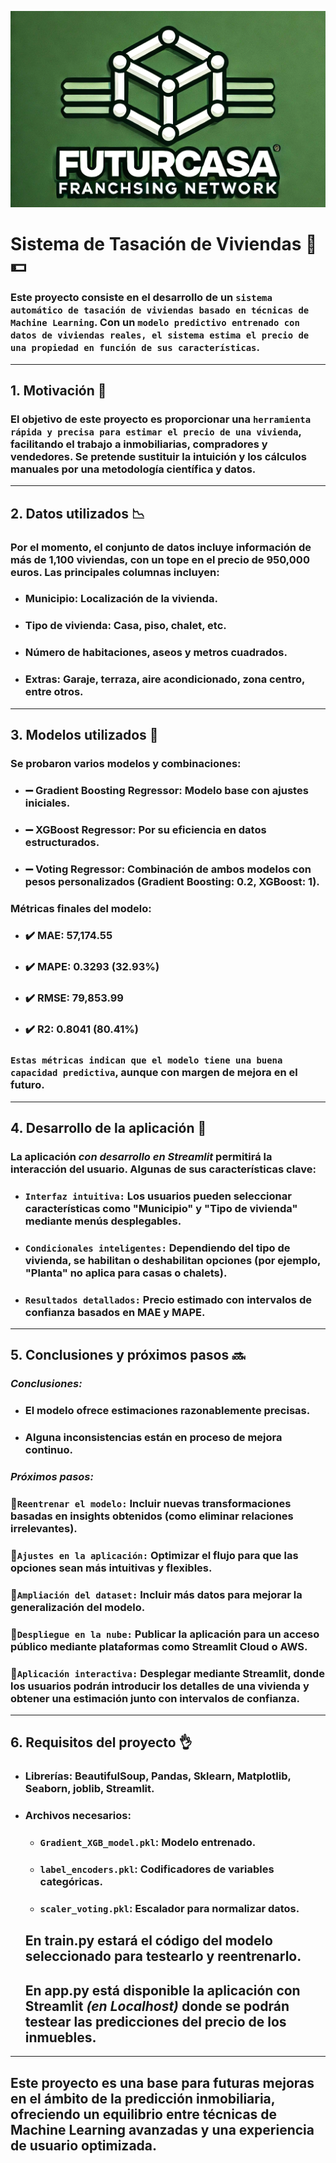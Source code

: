 ![alt text](imgs/logo_futurcasa.png)
# **Sistema de Tasación de Viviendas** 🏡 💵

### Este proyecto consiste en el desarrollo de un `sistema automático de tasación de viviendas basado en técnicas de Machine Learning`. Con un `modelo predictivo entrenado con datos de viviendas reales, el sistema estima el precio de una propiedad en función de sus características`. 

---

## **1. Motivación** 💪

### El objetivo de este proyecto es proporcionar una `herramienta rápida y precisa para estimar el precio de una vivienda`, facilitando el trabajo a inmobiliarias, compradores y vendedores. Se pretende sustituir la intuición y los cálculos manuales por una metodología científica y datos.

---

## **2. Datos utilizados** 📉

### Por el momento, el conjunto de datos incluye información de más de 1,100 viviendas, con un tope en el precio de **950,000 euros**. Las principales columnas incluyen:

- ### **Municipio:** Localización de la vivienda.
- ### **Tipo de vivienda:** Casa, piso, chalet, etc.
- ### **Número de habitaciones, aseos y metros cuadrados.**
- ### **Extras:** Garaje, terraza, aire acondicionado, zona centro, entre otros.

---

## **3. Modelos utilizados** 🤖

### Se probaron varios modelos y combinaciones:

- ### ➖ **Gradient Boosting Regressor**: Modelo base con ajustes iniciales.
- ### ➖ **XGBoost Regressor**: Por su eficiencia en datos estructurados.
- ### ➖ **Voting Regressor**: Combinación de ambos modelos con pesos personalizados (Gradient Boosting: 0.2, XGBoost: 1).

### Métricas finales del modelo:
- ### ✔️ **MAE:** 57,174.55
- ### ✔️ **MAPE:** 0.3293 (32.93%)
- ### ✔️ **RMSE:** 79,853.99
- ### ✔️ **R2:** 0.8041 (80.41%)

### `Estas métricas indican que el modelo tiene una buena capacidad predictiva`, aunque con margen de mejora en el futuro.

---

## **4. Desarrollo de la aplicación** 📲

### **La aplicación *con desarrollo en **Streamlit*** permitirá la interacción del usuario**. Algunas de sus características clave:

- ### `Interfaz intuitiva:` Los usuarios pueden seleccionar características como "Municipio" y "Tipo de vivienda" mediante menús desplegables.
- ### `Condicionales inteligentes:` Dependiendo del tipo de vivienda, se habilitan o deshabilitan opciones (por ejemplo, "Planta" no aplica para casas o chalets).
- ### `Resultados detallados:` Precio estimado con intervalos de confianza basados en MAE y MAPE.

---

## **5. Conclusiones y próximos pasos** 🔜

### *Conclusiones:*
- ### El modelo ofrece estimaciones razonablemente precisas.
- ### Alguna inconsistencias están en proceso de mejora continuo.

### *Próximos pasos:*
### 🔘`Reentrenar el modelo:` Incluir nuevas transformaciones basadas en insights obtenidos (como eliminar relaciones irrelevantes).
### 🔘`Ajustes en la aplicación:` Optimizar el flujo para que las opciones sean más intuitivas y flexibles.
### 🔘`Ampliación del dataset:` Incluir más datos para mejorar la generalización del modelo.
### 🔘`Despliegue en la nube:` Publicar la aplicación para un acceso público mediante plataformas como **Streamlit Cloud** o **AWS**.
### 🔘`Aplicación interactiva:` Desplegar mediante **Streamlit**, donde los usuarios podrán introducir los detalles de una vivienda y obtener una estimación junto con intervalos de confianza.

---

## **6. Requisitos del proyecto** 👌

- ### **Librerías:** BeautifulSoup, Pandas, Sklearn, Matplotlib, Seaborn, joblib, Streamlit.
- ### **Archivos necesarios:**
  - ### `Gradient_XGB_model.pkl`: Modelo entrenado.
  - ### `label_encoders.pkl`: Codificadores de variables categóricas.
  - ### `scaler_voting.pkl`: Escalador para normalizar datos.
  ## **En train.py estará el código del modelo seleccionado** para testearlo y reentrenarlo.
  ## **En app.py** está disponible la aplicación con Streamlit *(en Localhost)* donde **se podrán testear las predicciones del precio de los inmuebles.**

---
<!--
## **7. Uso de la aplicación**

### Para ejecutar el sistema de tasación:

1. ### **Clonar este repositorio.**
2. ### **Instalar dependencias: `pip install -r requirements.txt`**
3. ### **Ejecutar el archivo Streamlit: `streamlit run app.py`**

---
-->
## Este proyecto es una base para futuras mejoras en el ámbito de la predicción inmobiliaria, ofreciendo un equilibrio entre técnicas de Machine Learning avanzadas y una experiencia de usuario optimizada.

<!--
- ## ***Presentacion con Gamma:*** https://gamma.app/docs/Tasacion-Automatica-de-Viviendas-para-FuturCasa-62nqt7sw22z685w
-->
